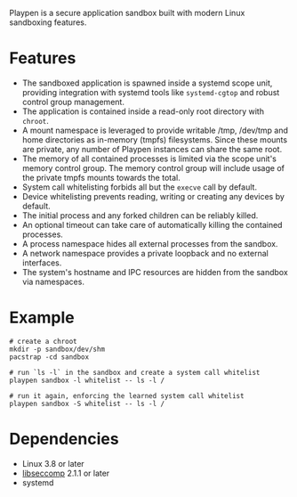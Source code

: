Playpen is a secure application sandbox built with modern Linux sandboxing features.

# Features

* The sandboxed application is spawned inside a systemd scope unit, providing
  integration with systemd tools like `systemd-cgtop` and robust control group
  management.
* The application is contained inside a read-only root directory with `chroot`.
* A mount namespace is leveraged to provide writable /tmp, /dev/tmp and home
  directories as in-memory (tmpfs) filesystems. Since these mounts are private,
  any number of Playpen instances can share the same root.
* The memory of all contained processes is limited via the scope unit's memory
  control group. The memory control group will include usage of the private
  tmpfs mounts towards the total.
* System call whitelisting forbids all but the `execve` call by default.
* Device whitelisting prevents reading, writing or creating any devices by default.
* The initial process and any forked children can be reliably killed.
* An optional timeout can take care of automatically killing the contained processes.
* A process namespace hides all external processes from the sandbox.
* A network namespace provides a private loopback and no external interfaces.
* The system's hostname and IPC resources are hidden from the sandbox via
  namespaces.

# Example

    # create a chroot
    mkdir -p sandbox/dev/shm
    pacstrap -cd sandbox

    # run `ls -l` in the sandbox and create a system call whitelist
    playpen sandbox -l whitelist -- ls -l /

    # run it again, enforcing the learned system call whitelist
    playpen sandbox -S whitelist -- ls -l /

# Dependencies

* Linux 3.8 or later
* [libseccomp](http://sourceforge.net/projects/libseccomp/) 2.1.1 or later
* systemd
